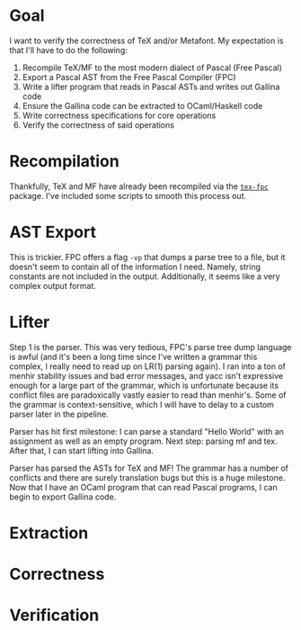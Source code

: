 # Goal

I want to verify the correctness of TeX and/or Metafont. My expectation is that
I'll have to do the following: 

1. Recompile TeX/MF to the most modern dialect of Pascal (Free Pascal)
2. Export a Pascal AST from the Free Pascal Compiler (FPC)
3. Write a lifter program that reads in Pascal ASTs and writes out Gallina code
4. Ensure the Gallina code can be extracted to OCaml/Haskell code
5. Write correctness specifications for core operations
6. Verify the correctness of said operations

# Recompilation

Thankfully, TeX and MF have already been recompiled via the [`tex-fpc`](https://ctan.org/pkg/tex-fpc?lang=en)
package. I've included some scripts to smooth this process out.

# AST Export

This is trickier. FPC offers a flag `-vp` that dumps a parse tree to a file,
but it doesn't seem to contain all of the information I need. Namely, string
constants are not included in the output. Additionally, it seems like a very
complex output format.

# Lifter

Step 1 is the parser. This was very tedious, FPC's parse tree dump language is
awful (and it's been a long time since I've written a grammar this complex, I
really need to read up on LR(1) parsing again). I ran into a ton of menhir 
stability issues and bad error messages, and yacc isn't expressive enough for
a large part of the grammar, which is unfortunate because its conflict files are
paradoxically vastly easier to read than menhir's. Some of the grammar is 
context-sensitive, which I will have to delay to a custom parser later in the 
pipeline.

Parser has hit first milestone: I can parse a standard "Hello World" with an assignment
as well as an empty program. Next step: parsing mf and tex. After that, I can start
lifting into Gallina.

Parser has parsed the ASTs for TeX and MF! The grammar has a number of conflicts
and there are surely translation bugs but this is a huge milestone. Now that I
have an OCaml program that can read Pascal programs, I can begin to export Gallina 
code.

# Extraction

# Correctness

# Verification
